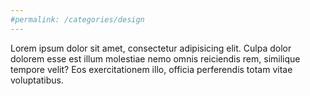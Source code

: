```yaml
---
#permalink: /categories/design
---
```

Lorem ipsum dolor sit amet, consectetur adipisicing elit. Culpa dolor dolorem esse est illum molestiae nemo omnis reiciendis rem, similique tempore velit? Eos exercitationem illo, officia perferendis totam vitae voluptatibus.